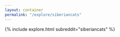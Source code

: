 ```yaml
---
layout: container
permalink: "/explore/siberiancats"
---
```


<link rel="stylesheet" type="text/css" href="/static/css/explore.css">
{% include explore.html subreddit="siberiancats" %}
